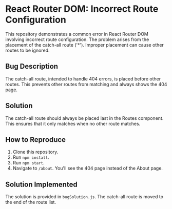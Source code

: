 # React Router DOM: Incorrect Route Configuration

This repository demonstrates a common error in React Router DOM involving incorrect route configuration.  The problem arises from the placement of the catch-all route ('*').  Improper placement can cause other routes to be ignored.

## Bug Description
The catch-all route, intended to handle 404 errors, is placed before other routes. This prevents other routes from matching and always shows the 404 page.

## Solution
The catch-all route should always be placed last in the Routes component. This ensures that it only matches when no other route matches.

## How to Reproduce
1. Clone this repository.
2. Run `npm install`.
3. Run `npm start`.
4. Navigate to `/about`.  You'll see the 404 page instead of the About page.

## Solution Implemented
The solution is provided in `bugSolution.js`. The catch-all route is moved to the end of the route list.